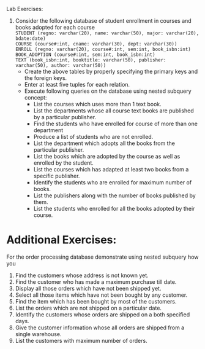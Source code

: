 Lab Exercises:
1. Consider the following database of student enrollment in courses and books adopted for each course  
`STUDENT (regno: varchar(20), name: varchar(50), major: varchar(20), bdate:date)`  
`COURSE (course#:int, cname: varchar(30), dept: varchar(30))`  
`ENROLL (regno: varchar(20), course#:int, sem:int, book_isbn:int)`  
`BOOK_ADOPTION (course#:int, sem:int, book_isbn:int)`  
`TEXT (book_isbn:int, booktitle: varchar(50), publisher: varchar(50), author: varchar(50))`  
    - Create the above tables by properly specifying the primary keys and the foreign keys.
    - Enter at least five tuples for each relation.
    - Execute following queries on the database using nested subquery concept:
        - List the courses which uses more than 1 text book.
        - List the departments whose all course text books are published by a particular publisher.
        - Find the students who have enrolled for course of more than one department
        - Produce a list of students who are not enrolled.
        - List the department which adopts all the books from the particular publisher.
        - List the books which are adopted by the course as well as enrolled by the student.
        - List the courses which has adapted at least two books from a specific publisher.
        - Identify the students who are enrolled for maximum number of books.
        - List the publishers along with the number of books published by them.
        - List the students who enrolled for all the books adopted by their course.

# Additional Exercises:
For the order processing database demonstrate using nested subquery how you
1. Find the customers whose address is not known yet.
2. Find the customer who has made a maximum purchase till date.
3. Display all those orders which have not been shipped yet.
4. Select all those items which have not been bought by any customer.
5. Find the item which has been bought by most of the customers.
6. List the orders which are not shipped on a particular date.
7. Identify the customers whose orders are shipped on a both specified days.
8. Give the customer information whose all orders are shipped from a single warehouse.
9. List the customers with maximum number of orders.